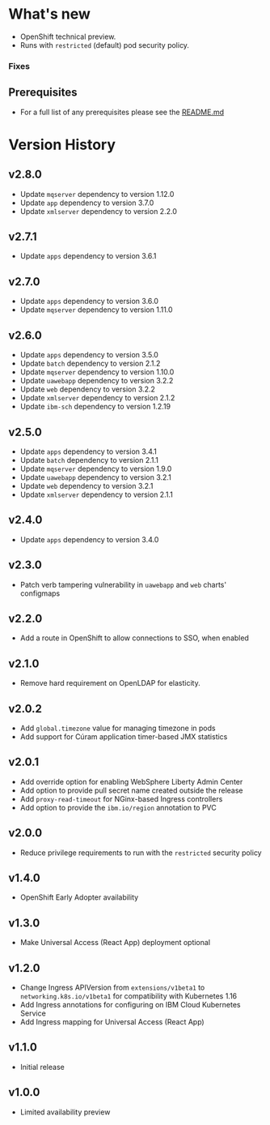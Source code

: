 # What's new

* OpenShift technical preview.
* Runs with `restricted` (default) pod security policy.

### Fixes

## Prerequisites

* For a full list of any prerequisites please see the [README.md](README.md)

# Version History

## v2.8.0

* Update `mqserver` dependency to version 1.12.0
* Update `app` dependency to version 3.7.0
* Update `xmlserver` dependency to version 2.2.0

## v2.7.1

* Update `apps` dependency to version 3.6.1

## v2.7.0

* Update `apps` dependency to version 3.6.0
* Update `mqserver` dependency to version 1.11.0

## v2.6.0

* Update `apps` dependency to version 3.5.0
* Update `batch` dependency to version 2.1.2
* Update `mqserver` dependency to version 1.10.0
* Update `uawebapp` dependency to version 3.2.2
* Update `web` dependency to version 3.2.2
* Update `xmlserver` dependency to version 2.1.2
* Update `ibm-sch` dependency to version 1.2.19

## v2.5.0

* Update `apps` dependency to version 3.4.1
* Update `batch` dependency to version 2.1.1
* Update `mqserver` dependency to version 1.9.0
* Update `uawebapp` dependency to version 3.2.1
* Update `web` dependency to version 3.2.1
* Update `xmlserver` dependency to version 2.1.1

## v2.4.0

* Update `apps` dependency to version 3.4.0

## v2.3.0

* Patch verb tampering vulnerability in `uawebapp` and `web` charts' configmaps

## v2.2.0

* Add a route in OpenShift to allow connections to SSO, when enabled

## v2.1.0

* Remove hard requirement on OpenLDAP for elasticity.

## v2.0.2

* Add `global.timezone` value for managing timezone in pods
* Add support for Cúram application timer-based JMX statistics

## v2.0.1

* Add override option for enabling WebSphere Liberty Admin Center
* Add option to provide pull secret name created outside the release
* Add `proxy-read-timeout` for NGinx-based Ingress controllers
* Add option to provide the `ibm.io/region` annotation to PVC

## v2.0.0

* Reduce privilege requirements to run with the `restricted` security policy

## v1.4.0

* OpenShift Early Adopter availability

## v1.3.0

* Make Universal Access (React App) deployment optional

## v1.2.0

* Change Ingress APIVersion from `extensions/v1beta1` to `networking.k8s.io/v1beta1` for compatibility with Kubernetes 1.16
* Add Ingress annotations for configuring on IBM Cloud Kubernetes Service
* Add Ingress mapping for Universal Access (React App)

## v1.1.0

* Initial release

## v1.0.0

* Limited availability preview

